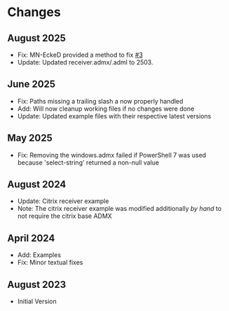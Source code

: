 # Changes

## August 2025

- Fix: MN-EckeD provided a method to fix [#3](https://github.com/MHimken/FixMyADMX/issues/3)
- Update: Updated receiver.admx/.adml to 2503.

## June 2025

- Fix: Paths missing a trailing slash a now properly handled
- Add: Will now cleanup working files if no changes were done
- Update: Updated example files with their respective latest versions

## May 2025

- Fix: Removing the windows.admx failed if PowerShell 7 was used because 'select-string' returned a non-null value

## August 2024

- Update: Citrix receiver example
- Note: The citrix receiver example was modified additionally _by hand_ to not require the citrix base ADMX

## April 2024

- Add: Examples
- Fix: Minor textual fixes

## August 2023

- Initial Version
